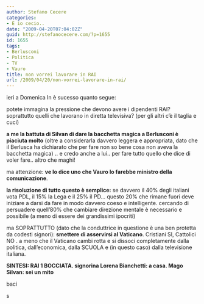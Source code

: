 ```yaml
---
author: Stefano Cecere
categories:
- E io cecio..
date: "2009-04-20T07:04:02Z"
guid: http://stefanocecere.com/?p=1655
id: 1655
tags:
- Berlusconi
- Politica
- TV
- Vauro
title: non vorrei lavorare in RAI
url: /2009/04/20/non-vorrei-lavorare-in-rai/
---
```


ieri a Domenica In è sucesso quanto segue:

potete immagina la pressione che devono avere i dipendenti RAI? soprattutto quelli che lavorano in diretta televisiva? (per gli altri c&#8217;è il taglia e cuci)

**a me la battuta di Silvan di dare la bacchetta magica a Berlusconi è piaciuta molto** (oltre a considerarla davvero leggera e appropriata, dato che il Berlusca ha dichiarato che per fare non so bene cosa non aveva la bacchetta magica) .. e credo anche a lui.. per fare tutto quello che dice di voler fare.. altro che maghi!

ma attenzione: **ve lo dice uno che Vauro lo farebbe ministro della comunicazione**.

**la risoluzione di tutto questo è semplice:** se davvero il 40% degli italiani vota PDL, il 15% la Lega e il 25% il PD&#8230; questo 20% che rimane fuori deve iniziare a darsi da fare in modo davvero coeso e intelligente. cercando di persuadere quell&#8217;80% che cambiare direzione mentale è necessario e possibile (a meno di essere dei grandissimi ipocriti)
  
ma SOPRATTUTTO (dato che la conduttrice in questione è una ben protetta da codesti signori): **smettere di asservirsi al Vaticano**. Cristiani SI, Cattolici NO . a meno che il Vaticano cambi rotta e si dissoci completamente dalla politica, dall&#8217;economica, dalla SCUOLA e (in questo caso) dalla televisione italiana.

**SINTESI: RAI 1 BOCCIATA. signorina Lorena Bianchetti: a casa. Mago Silvan: sei un mito**

baci
  
s